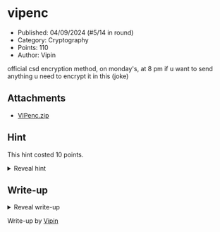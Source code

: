 # vipenc

- Published: 04/09/2024 (#5/14 in round)
- Category: Cryptography
- Points: 110
- Author: Vipin

official csd encryption method, on monday's, at 8 pm if u want to send anything u need to encrypt it in this (joke)

## Attachments

- [VIPenc.zip](VIPenc.zip)

## Hint

This hint costed 10 points.

<details>
<summary>Reveal hint</summary>

This is a tricky challenge! There are 2 ways of going about this. Understanding how the cipher works and solving it manually, or making a python script that is the complete opposite of the encryption script

</details>

## Write-up

<details>
<summary>Reveal write-up</summary>

You need to figure out how to decrypt the flag by reversing the operations of the `encoder.py`

example solve script:

```py
def reverse_shift_decrypt(ciphertext):
    decrypted_text = ''
    for i, char in enumerate(ciphertext):
        shift_amount = i
        shifted_char = chr((ord(char) - ord('a') - shift_amount) % 26 + ord('a')) if char.islower() else \
            chr((ord(char) - ord('A') - shift_amount) % 26 + ord('A')) if char.isupper() else char
        decrypted_text += shifted_char
    return decrypted_text[::-1]

if __name__ == "__main__":
    ciphertext = "}O0174I1VDWX0P_U0_5G43I_141D1IJ0_4_51S7_3Z4D_WH4_5L0174Q_I371WE_3U7_07_D147_B1U0J5_1_38H4X_3B1C_V3E11_S_38A4Q_5y3QZ1O_3K01_1{yoz"
    decrypted_text = reverse_shift_decrypt(ciphertext)
    print("Decrypted text:", decrypted_text)
```

Flag: `csd{1_10V3_C1PH3r5_M4Y83_U_11K3D_M1N3_M4Y83_1_5H0U1D_741K_70_7H3_UN173D_N4710N5_4ND_M4K3_7H15_4_0FF1C141_M34N5_0F_C0MMUN1C4710N}`
</details>

Write-up by [Vipin](https://vipinb.xyz)
